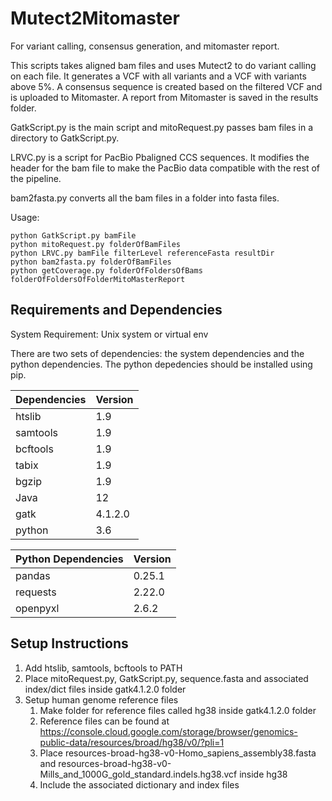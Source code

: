# Mutect2Mitomaster
For variant calling, consensus generation, and mitomaster report.

This scripts takes aligned bam files and uses Mutect2 to do variant calling on each file. It generates a VCF with all variants and a VCF with variants above 5%. A consensus sequence is created based on the filtered VCF and is uploaded to Mitomaster. A report from Mitomaster is saved in the results folder.

GatkScript.py is the main script and mitoRequest.py passes bam files in a directory to GatkScript.py.

LRVC.py is a script for PacBio Pbaligned CCS sequences. It modifies the header for the bam file to make the PacBio data compatible with the rest of the pipeline.

bam2fasta.py converts all the bam files in a folder into fasta files.

Usage:

```
python GatkScript.py bamFile
python mitoRequest.py folderOfBamFiles
python LRVC.py bamFile filterLevel referenceFasta resultDir
python bam2fasta.py folderOfBamFiles
python getCoverage.py folderOfFoldersOfBams folderOfFoldersOfFolderMitoMasterReport
```

## Requirements and Dependencies

System Requirement: Unix system or virtual env

There are two sets of dependencies: the system dependencies and the python dependencies. The python depedencies should be installed using pip.

| Dependencies | Version | 
| -----------|----- |
| htslib | 1.9 |
| samtools | 1.9 |
| bcftools | 1.9 |
| tabix | 1.9 |
| bgzip | 1.9 |
| Java | 12 |
| gatk | 4.1.2.0 |
| python | 3.6 |


| Python Dependencies | Version |
| -----------|----- |
| pandas | 0.25.1 |
| requests | 2.22.0 |
| openpyxl | 2.6.2 |

## Setup Instructions

1. Add htslib, samtools, bcftools to PATH
2. Place mitoRequest.py, GatkScript.py, sequence.fasta and associated index/dict files inside gatk4.1.2.0 folder 
3. Setup human genome reference files
   1. Make folder for reference files called hg38 inside gatk4.1.2.0 folder
   2. Reference files can be found at https://console.cloud.google.com/storage/browser/genomics-public-data/resources/broad/hg38/v0/?pli=1
   3. Place resources-broad-hg38-v0-Homo_sapiens_assembly38.fasta  and  resources-broad-hg38-v0-Mills_and_1000G_gold_standard.indels.hg38.vcf inside hg38
   4. Include the associated dictionary and index files
